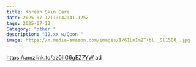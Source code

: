 ```yaml
---
title: Korean Skin Care
date: 2025-07-12T13:42:41.125Z
tags: 2025-07-12
Category: "other "
description: "12.xx w/Qpon "
image: https://m.media-amazon.com/images/I/61LnIm2T+bL._SL1500_.jpg
---
```

https://amzlink.to/az0IIG6gEZ7YW ad